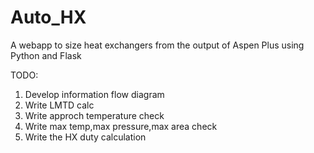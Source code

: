 # Auto_HX
A webapp to size heat exchangers from the output of Aspen Plus using Python and Flask

TODO:
1. Develop information flow diagram
2. Write LMTD calc
3. Write approch temperature check
4. Write max temp,max pressure,max area check
5. Write the HX duty calculation
